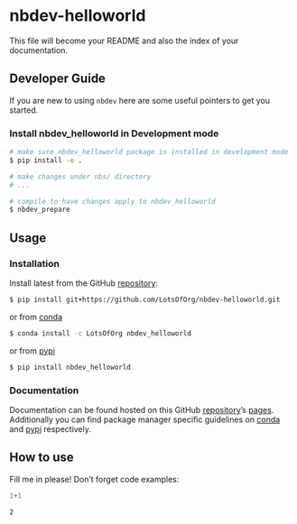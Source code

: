 # nbdev-helloworld


<!-- WARNING: THIS FILE WAS AUTOGENERATED! DO NOT EDIT! -->

This file will become your README and also the index of your
documentation.

## Developer Guide

If you are new to using `nbdev` here are some useful pointers to get you
started.

### Install nbdev_helloworld in Development mode

``` sh
# make sure nbdev_helloworld package is installed in development mode
$ pip install -e .

# make changes under nbs/ directory
# ...

# compile to have changes apply to nbdev_helloworld
$ nbdev_prepare
```

## Usage

### Installation

Install latest from the GitHub
[repository](https://github.com/LotsOfOrg/nbdev-helloworld):

``` sh
$ pip install git+https://github.com/LotsOfOrg/nbdev-helloworld.git
```

or from [conda](https://anaconda.org/LotsOfOrg/nbdev-helloworld)

``` sh
$ conda install -c LotsOfOrg nbdev_helloworld
```

or from [pypi](https://pypi.org/project/nbdev-helloworld/)

``` sh
$ pip install nbdev_helloworld
```

### Documentation

Documentation can be found hosted on this GitHub
[repository](https://github.com/LotsOfOrg/nbdev-helloworld)’s
[pages](https://LotsOfOrg.github.io/nbdev-helloworld/). Additionally you
can find package manager specific guidelines on
[conda](https://anaconda.org/LotsOfOrg/nbdev-helloworld) and
[pypi](https://pypi.org/project/nbdev-helloworld/) respectively.

## How to use

Fill me in please! Don’t forget code examples:

``` python
1+1
```

    2
